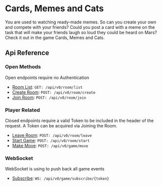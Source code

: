 # Cards, Memes and Cats

You are used to watching ready-made memes. 
So can you create your own and compete with your friends? 
Could you post a card with a meme on the task that will make your friends laugh so loud they could be heard on Mars? 
Check it out in the game Cards, Memes and Cats.

## Api Reference

### Open Methods

Open endpoints require no Authentication

- [Room List](./docs/room_list.md): ``GET: /api/v0/room/list`` 
- [Create Room](./docs/create_room.md): ``POST: /api/v0/room/create`` 
- [Join Room](./docs/join_room.md): ``POST: /api/v0/room/join`` 

### Player Related

Closed endpoints require a valid Token to be included in the header of the request. 
A Token can be acquired via Joining the Room.

- [Leave Room](./docs/leave_room.md): ``POST: /api/v0/room/leave`` 
- [Start Game](./docs/start_game.md): ``POST: /api/v0/room/start`` 
- [Make Move](./docs/make_move.md): ``POST: /api/v0/game/move`` 


### WebSocket

WebSocket is using to push back all game events

- [Subscribe](./docs/subscribe.md): ``WS: /api/v0/game/subscribe/{token}`` 
